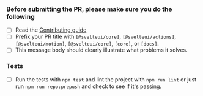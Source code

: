 <!--
Thank you for sending the PR! We appreciate you spending the time to work on these changes.

Help us understand your motivation by explaining why you decided to make this change.

Before submitting a PR, please read https://github.com/Brisklemonade/svelteui/blob/main/CONTRIBUTING.md

1. Give the PR a descriptive title
2. Ensure there is a related issue and it is referenced in the PR text
3. Ensure there are tests that cover the changes
4. Ensure that `npm run repo:prepush` passes.

Happy contributing!

-->

### Before submitting the PR, please make sure you do the following

- [ ] Read the [Contributing guide](https://github.com/Brisklemonade/svelteui/blob/main/CONTRIBUTING.md)
- [ ] Prefix your PR title with `[@svelteui/core]`, `[@svelteui/actions]`, `[@svelteui/motion]`, `[@svelteui/core]`, `[core]`, or `[docs]`.
- [ ] This message body should clearly illustrate what problems it solves.

### Tests

- [ ] Run the tests with `npm test` and lint the project with `npm run lint` or just run `npm run repo:prepush` and check to see if it's passing.
